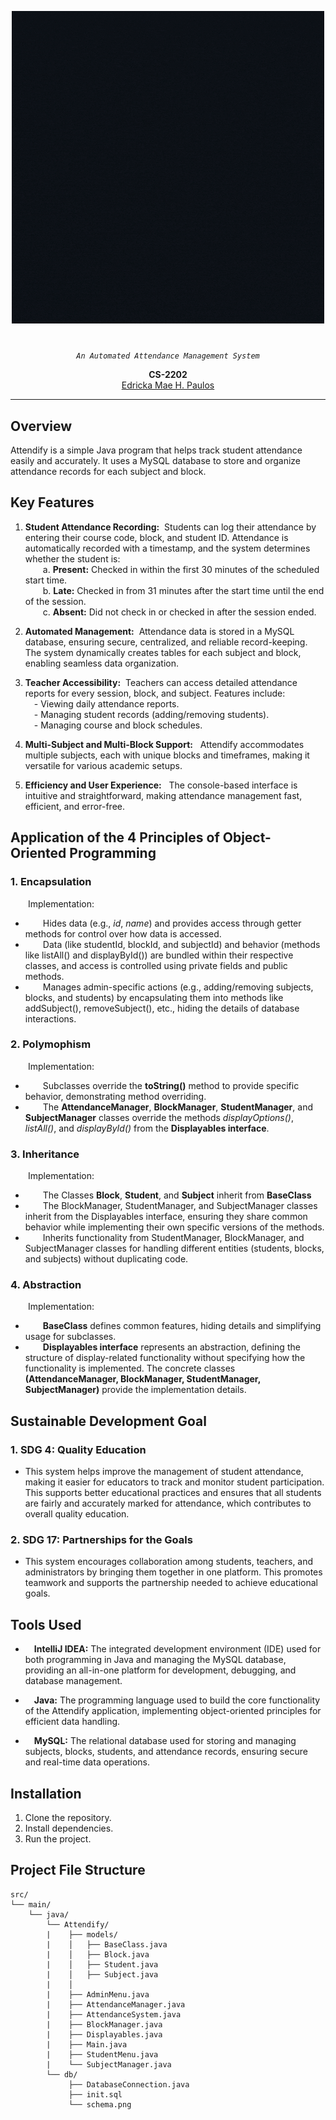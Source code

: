 <p align="center">
  <img src = "https://github.com/EdrickaMaePaulos/Attendify-Smart-Attendance-Tracking-System/blob/main/AttendifyFinalProj/logo.gif"/>
</p>
<p align="center">
    <h1 align="center"></h1>
</p>
<p align="center">
    <em><code>An Automated Attendance Management System</code></em>
</p>
<p align="center">
	<b>CS-2202</b><br>
	<a href="https://github.com/EdrickaMaePaulos">Edricka Mae H. Paulos</a><br>
</p>
<hr>

##  Overview
Attendify is a simple Java program that helps track student attendance easily and accurately. It uses a MySQL database to store and organize attendance records for each subject and block.

##  Key Features
1. **Student Attendance Recording:** &nbsp;Students can log their attendance by entering their course code, block, and student ID. Attendance is automatically recorded with a timestamp, and the system determines whether the student is:<br>
&emsp;&emsp;a. **Present:** Checked in within the first 30 minutes of the scheduled start time.<br>
&emsp;&emsp;b. **Late:** Checked in from 31 minutes after the start time until the end of the session.<br>
&emsp;&emsp;c. **Absent:** Did not check in or checked in after the session ended.<br>

2. **Automated Management:** &nbsp;Attendance data is stored in a MySQL database, ensuring secure, centralized, and reliable record-keeping. The system dynamically creates tables for each subject and block, enabling seamless data organization.<br>

3. **Teacher Accessibility:** &nbsp;Teachers can access detailed attendance reports for every session, block, and subject. Features include:<br>
&emsp;- Viewing daily attendance reports.<br>
&emsp;- Managing student records (adding/removing students).<br>
&emsp;- Managing course and block schedules.<br>
4. **Multi-Subject and Multi-Block Support:** &nbsp; Attendify accommodates multiple subjects, each with unique blocks and timeframes, making it versatile for various academic setups.<br>

5. **Efficiency and User Experience:** &nbsp; The console-based interface is intuitive and straightforward, making attendance management fast, efficient, and error-free.<br>

## Application of the 4 Principles of Object-Oriented Programming
### 1. **Encapsulation**
&emsp;&emsp;Implementation:<br>
- &emsp;&emsp;Hides data (e.g., *id*, *name*) and provides access through getter methods for control over how data is accessed.<br>
- &emsp;&emsp;Data (like studentId, blockId, and subjectId) and behavior (methods like listAll() and displayById()) are bundled within their respective classes, and access is controlled using private fields and public methods.<br>
- &emsp;&emsp;Manages admin-specific actions (e.g., adding/removing subjects, blocks, and students) by encapsulating them into methods like addSubject(), removeSubject(), etc., hiding the details of database interactions.<br>

### 2. **Polymophism**
&emsp;&emsp;Implementation:<br>
- &emsp;&emsp;Subclasses override the **toString()** method to provide specific behavior, demonstrating method overriding.<br>
- &emsp;&emsp;The **AttendanceManager**, **BlockManager**, **StudentManager**, and **SubjectManager** classes override the methods *displayOptions()*, *listAll()*, and *displayById()* from the **Displayables interface**.<br>

### 3. **Inheritance**
&emsp;&emsp;Implementation:<br>
- &emsp;&emsp;The Classes **Block**, **Student**, and **Subject** inherit from **BaseClass**<br>
- &emsp;&emsp;The BlockManager, StudentManager, and SubjectManager classes inherit from the Displayables interface, ensuring they share common behavior while implementing their own specific versions of the methods.<br>
- &emsp;&emsp;Inherits functionality from StudentManager, BlockManager, and SubjectManager classes for handling different entities (students, blocks, and subjects) without duplicating code.<br>

### 4. **Abstraction**
&emsp;&emsp;Implementation:<br>
- &emsp;&emsp;**BaseClass** defines common features, hiding details and simplifying usage for subclasses.<br>
- &emsp;&emsp;**Displayables interface** represents an abstraction, defining the structure of display-related functionality without specifying how the functionality is implemented. The concrete classes **(AttendanceManager, BlockManager, StudentManager, SubjectManager)** provide the implementation details.<br>


## Sustainable Development Goal

### 1. **SDG 4: Quality Education** 
- This system helps improve the management of student attendance, making it easier for educators to track and monitor student participation. This supports better educational practices and ensures that all students are fairly and accurately marked for attendance, which contributes to overall quality education.

### 2. **SDG 17: Partnerships for the Goals** 
- This system encourages collaboration among students, teachers, and administrators by bringing them together in one platform. This promotes teamwork and supports the partnership needed to achieve educational goals.

## Tools Used
- &emsp;**IntelliJ IDEA:** The integrated development environment (IDE) used for both programming in Java and managing the MySQL database, providing an all-in-one platform for development, debugging, and database management.

- &emsp;**Java:** The programming language used to build the core functionality of the Attendify application, implementing object-oriented principles for efficient data handling.

- &emsp;**MySQL:** The relational database used for storing and managing subjects, blocks, students, and attendance records, ensuring secure and real-time data operations.

## Installation
1. Clone the repository.
2. Install dependencies.
3. Run the project.

## Project File Structure 
```
src/                           
└── main/
    └── java/
        └── Attendify/ 
        |    ├── models/  
        |    │   ├── BaseClass.java
        |    │   ├── Block.java
        |    │   ├── Student.java
        |    │   ├── Subject.java
        |    │   
        |    ├── AdminMenu.java 
        |    ├── AttendanceManager.java 
        |    ├── AttendanceSystem.java
        |    ├── BlockManager.java 
        |    ├── Displayables.java
        |    ├── Main.java   
        |    ├── StudentMenu.java
        |    └── SubjectManager.java
        └── db/                  
             ├── DatabaseConnection.java 
             ├── init.sql
             └── schema.png         
 
```

